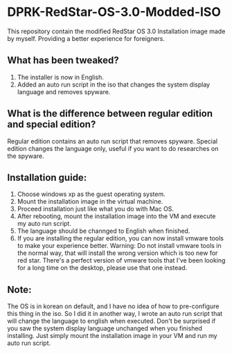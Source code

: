 # DPRK-RedStar-OS-3.0-Modded-ISO
This repository contain the modified RedStar OS 3.0 Installation image made by myself. 
Providing a better experience for foreigners. 

## What has been tweaked? 
1. The installer is now in English. 
2. Added an auto run script in the iso that changes the system display language and removes spyware. 

## What is the difference between regular edition and special edition? 
Regular edition contains an auto run script that removes spyware. 
Special edition changes the language only, useful if you want to do researches on the spyware. 

## Installation guide: 
1. Choose windows xp as the guest operating system. 
2. Mount the installation image in the virtual machine. 
3. Proceed installation just like what you do with Mac OS. 
4. After rebooting, mount the installation image into the VM and execute my auto run script. 
5. The language should be channged to English when finished. 
6. If you are installing the regular edition, you can now install vmware tools to make your experience better. 
   Warning: Do not install vmware tools in the normal way, that will install the wrong version which is too new for red star. 
   There's a perfect version of vmware tools that I've been looking for a long time on the desktop, please use that one instead. 

## Note: 
The OS is in korean on default, and I have no idea of how to pre-configure this thing in the iso. 
So I did it in another way, I wrote an auto run script that will change the language to english when executed. 
Don't be surprised if you saw the system display language unchanged when you finished installing. 
Just simply mount the installation image in your VM and run my auto run script. 

